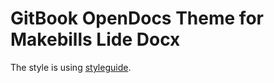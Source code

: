 # GitBook OpenDocs Theme for Makebills Lide Docx

The style is using [styleguide](http://styleguide.gitbook.com).
